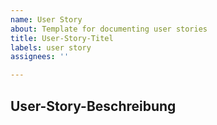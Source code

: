 ```yaml
---
name: User Story
about: Template for documenting user stories
title: User-Story-Titel
labels: user story
assignees: ''

---
```


## User-Story-Beschreibung
<!-- Please describe the user story in detail. -->

